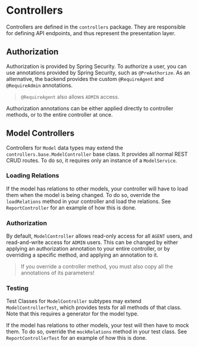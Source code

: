 # Controllers

Controllers are defined in the `controllers` package. They are responsible for defining API endpoints, and thus represent the presentation layer.

## Authorization

Authorization is provided by Spring Security. To authorize a user, you can use annotations provided by Spring Security, such as `@PreAuthorize`. As an alternative, the backend provides the custom `@RequireAgent` and `@RequireAdmin` annotations.

> `@RequireAgent` also allows `ADMIN` access.

Authorization annotations can be either applied directly to controller methods, or to the entire controller at once.

## Model Controllers

Controllers for `Model` data types may extend the `controllers.base.ModelController` base class. It provides all normal REST CRUD routes. To do so, it requires only an instance of a `ModelService`.

### Loading Relations

If the model has relations to other models, your controller will have to load them when the model is being changed. To do so, override the `loadRelations` method in your controller and load the relations.
See `ReportController` for an example of how this is done.

### Authorization

By default, `ModelController` allows read-only access for all `AGENT` users, and read-and-write access for `ADMIN` users. This can be changed by either applying an authorization annotation to your entire controller, or by overriding a specific method, and applying an annotation to it.

> If you override a controller method, you must also copy all the annotations of its parameters!

### Testing

Test Classes for `ModelController` subtypes may extend `ModelControllerTest`, which provides tests for all methods of that class. Note that this requires a generator for the model type.

If the model has relations to other models, your test will then have to mock them. To do so, override the `mockRelations` method in your test class. See `ReportControllerTest` for an example of how this is done.
